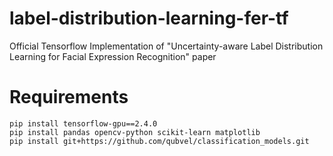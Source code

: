 # label-distribution-learning-fer-tf
Official Tensorflow Implementation of "Uncertainty-aware Label Distribution Learning for Facial Expression Recognition" paper

# Requirements

```
pip install tensorflow-gpu==2.4.0
pip install pandas opencv-python scikit-learn matplotlib
pip install git+https://github.com/qubvel/classification_models.git
```
